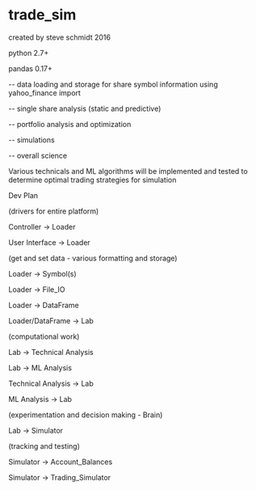 # trade_sim

created by steve schmidt 2016

python 2.7+

pandas 0.17+

-- data loading and storage for share symbol information using yahoo_finance import

-- single share analysis (static and predictive)

-- portfolio analysis and optimization

-- simulations

-- overall science

Various technicals and ML algorithms will be implemented and tested to determine optimal trading strategies for simulation

Dev Plan

(drivers for entire platform)

Controller -> Loader

User Interface -> Loader

(get and set data - various formatting and storage)

Loader -> Symbol(s)

Loader -> File_IO

Loader -> DataFrame

Loader/DataFrame -> Lab

(computational work)

Lab -> Technical Analysis

Lab -> ML Analysis

Technical Analysis -> Lab

ML Analysis -> Lab

(experimentation and decision making - Brain)

Lab -> Simulator

(tracking and testing)

Simulator -> Account_Balances

Simulator -> Trading_Simulator

